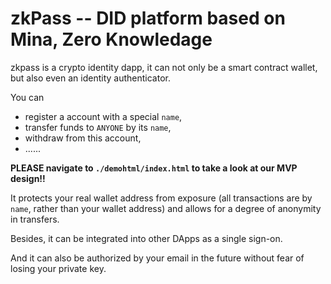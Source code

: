 # zkPass -- DID platform based on Mina, Zero Knowledage

zkpass is a crypto identity dapp, it can not only be a smart contract wallet, but also even an identity authenticator. 

You can 
- register a account with a special `name`,
- transfer funds to `ANYONE` by its `name`,
- withdraw from this account, 
- ......

**PLEASE navigate to `./demohtml/index.html` to take a look at our MVP design!!**

It protects your real wallet address from exposure (all transactions are by `name`, rather than your wallet address) and allows for a degree of anonymity in transfers. 

Besides, it can be integrated into other DApps as a single sign-on.

And it can also be authorized by your email in the future without fear of losing your private key.
